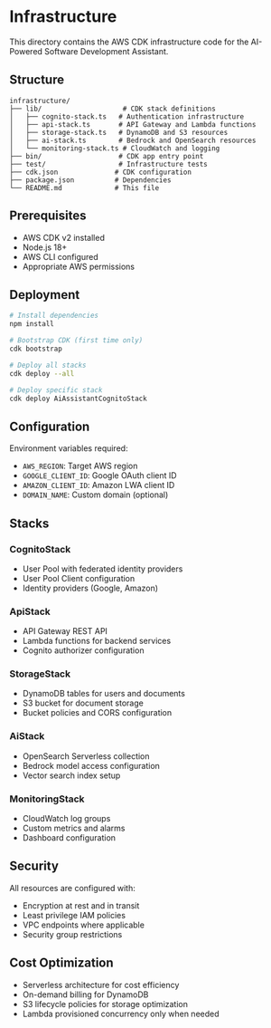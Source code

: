 # Infrastructure

This directory contains the AWS CDK infrastructure code for the AI-Powered Software Development Assistant.

## Structure

```
infrastructure/
├── lib/                    # CDK stack definitions
│   ├── cognito-stack.ts   # Authentication infrastructure
│   ├── api-stack.ts       # API Gateway and Lambda functions
│   ├── storage-stack.ts   # DynamoDB and S3 resources
│   ├── ai-stack.ts        # Bedrock and OpenSearch resources
│   └── monitoring-stack.ts # CloudWatch and logging
├── bin/                   # CDK app entry point
├── test/                  # Infrastructure tests
├── cdk.json              # CDK configuration
├── package.json          # Dependencies
└── README.md             # This file
```

## Prerequisites

- AWS CDK v2 installed
- Node.js 18+
- AWS CLI configured
- Appropriate AWS permissions

## Deployment

```bash
# Install dependencies
npm install

# Bootstrap CDK (first time only)
cdk bootstrap

# Deploy all stacks
cdk deploy --all

# Deploy specific stack
cdk deploy AiAssistantCognitoStack
```

## Configuration

Environment variables required:
- `AWS_REGION`: Target AWS region
- `GOOGLE_CLIENT_ID`: Google OAuth client ID
- `AMAZON_CLIENT_ID`: Amazon LWA client ID
- `DOMAIN_NAME`: Custom domain (optional)

## Stacks

### CognitoStack
- User Pool with federated identity providers
- User Pool Client configuration
- Identity providers (Google, Amazon)

### ApiStack
- API Gateway REST API
- Lambda functions for backend services
- Cognito authorizer configuration

### StorageStack
- DynamoDB tables for users and documents
- S3 bucket for document storage
- Bucket policies and CORS configuration

### AiStack
- OpenSearch Serverless collection
- Bedrock model access configuration
- Vector search index setup

### MonitoringStack
- CloudWatch log groups
- Custom metrics and alarms
- Dashboard configuration

## Security

All resources are configured with:
- Encryption at rest and in transit
- Least privilege IAM policies
- VPC endpoints where applicable
- Security group restrictions

## Cost Optimization

- Serverless architecture for cost efficiency
- On-demand billing for DynamoDB
- S3 lifecycle policies for storage optimization
- Lambda provisioned concurrency only when needed
